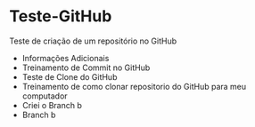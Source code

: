 # Teste-GitHub
Teste de criação de um repositório no GitHub
* Informações Adicionais
* Treinamento de Commit no GitHub
* Teste de Clone do GitHub
* Treinamento de como clonar repositorio do GitHub para meu computador
* Criei o Branch b
* Branch b

